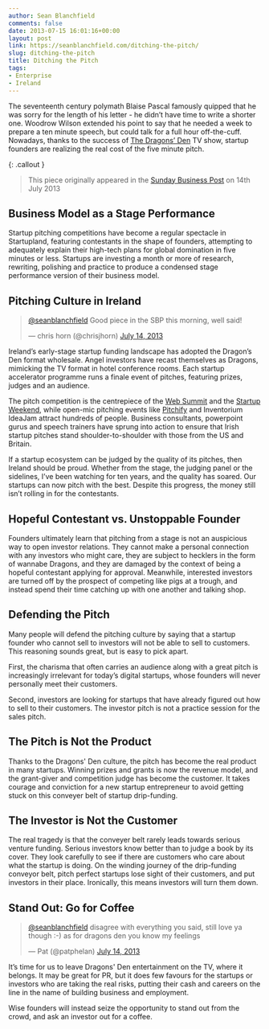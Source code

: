 ```yaml
---
author: Sean Blanchfield
comments: false
date: 2013-07-15 16:01:16+00:00
layout: post
link: https://seanblanchfield.com/ditching-the-pitch/
slug: ditching-the-pitch
title: Ditching the Pitch
tags:
- Enterprise
- Ireland
---
```


The seventeenth century polymath Blaise Pascal famously quipped that he was sorry for the length of his letter - he didn’t have time to write a shorter one. Woodrow Wilson extended his point to say that he needed a week to prepare a ten minute speech, but could talk for a full hour off-the-cuff. Nowadays, thanks to the success of [The Dragons’ Den](http://en.wikipedia.org/wiki/Dragons'_Den) TV show, startup founders are realizing the real cost of the five minute pitch.

<!-- more -->

{: .callout }
> This piece originally appeared in the [Sunday Business Post](http://businesspost.ie) on 14th July 2013

## Business Model as a Stage Performance

Startup pitching competitions have become a regular spectacle in Startupland, featuring contestants in the shape of founders, attempting to adequately explain their high-tech plans for global domination in five minutes or less. Startups are investing a month or more of research, rewriting, polishing and practice to produce a condensed stage performance version of their business model.

## Pitching Culture in Ireland

> [@seanblanchfield](https://twitter.com/seanblanchfield) Good piece in the SBP this morning, well said!
> 
> — chris horn (@chrisjhorn) [July 14, 2013](https://twitter.com/chrisjhorn/statuses/356307828945846273)

Ireland’s early-stage startup funding landscape has adopted the Dragon’s Den format wholesale. Angel investors have recast themselves as Dragons, mimicking the TV format in hotel conference rooms. Each startup accelerator programme runs a finale event of pitches, featuring prizes, judges and an audience.

The pitch competition is the centrepiece of the [Web Summit](http://www.websummit.net/) and the [Startup Weekend](http://dublin.startupweekend.org/), while open-mic pitching events like [Pitchify](http://www.pitchify.me/) and Inventorium IdeaJam attract hundreds of people. Business consultants, powerpoint gurus and speech trainers have sprung into action to ensure that Irish startup pitches stand shoulder-to-shoulder with those from the US and Britain.

If a startup ecosystem can be judged by the quality of its pitches, then Ireland should be proud. Whether from the stage, the judging panel or the sidelines, I’ve been watching for ten years, and the quality has soared. Our startups can now pitch with the best. Despite this progress, the money still isn’t rolling in for the contestants.

## Hopeful Contestant vs. Unstoppable Founder

Founders ultimately learn that pitching from a stage is not an auspicious way to open investor relations. They cannot make a personal connection with any investors who might care, they are subject to hecklers in the form of wannabe Dragons, and they are damaged by the context of being a hopeful contestant applying for approval. Meanwhile, interested investors are turned off by the prospect of competing like pigs at a trough, and instead spend their time catching up with one another and talking shop.

## Defending the Pitch

Many people will defend the pitching culture by saying that a startup founder who cannot sell to investors will not be able to sell to customers. This reasoning sounds great, but is easy to pick apart.

First, the charisma that often carries an audience along with a great pitch is increasingly irrelevant for today’s digital startups, whose founders will never personally meet their customers.

Second, investors are looking for startups that have already figured out how to sell to their customers. The investor pitch is not a practice session for the sales pitch.

## The Pitch is Not the Product

Thanks to the Dragons' Den culture, the pitch has become the real product in many startups. Winning prizes and grants is now the revenue model, and the grant-giver and competition judge has become the customer. It takes courage and conviction for a new startup entrepreneur to avoid getting stuck on this conveyer belt of startup drip-funding.

## The Investor is Not the Customer

The real tragedy is that the conveyer belt rarely leads towards serious venture funding. Serious investors know better than to judge a book by its cover. They look carefully to see if there are customers who care about what the startup is doing. On the winding journey of the drip-funding conveyor belt, pitch perfect startups lose sight of their customers, and put investors in their place. Ironically, this means investors will turn them down.

## Stand Out: Go for Coffee

> [@seanblanchfield](https://twitter.com/seanblanchfield) disagree with everything you said, still love ya though :-) as for dragons den you know my feelings
> 
> — Pat (@patphelan) [July 14, 2013](https://twitter.com/patphelan/statuses/356413810296365056)

It’s time for us to leave Dragons' Den entertainment on the TV, where it belongs. It may be great for PR, but it does few favours for the startups or investors who are taking the real risks, putting their cash and careers on the line in the name of building business and employment.

Wise founders will instead seize the opportunity to stand out from the crowd, and ask an investor out for a coffee.
